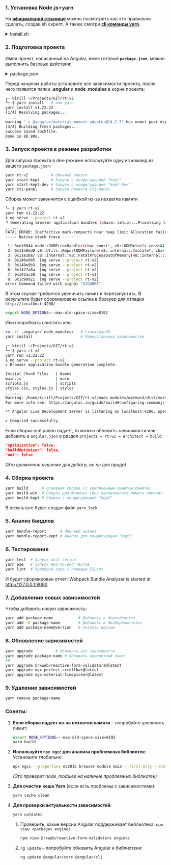 ### 1. Установка Node.js+yarn
На **[официальной странице](https://nodejs.org/en/download)** можно посмотреть как это правильно сделать, создав sh скрипт. 
А также смотри **[cli команды yarn](https://classic.yarnpkg.com/en/docs/cli/)**.



<details>
<summary>Install.sh</summary>

```bash
# Download and install nvm:
curl -o- https://raw.githubusercontent.com/nvm-sh/nvm/v0.40.3/install.sh | bash

# in lieu of restarting the shell
\. "$HOME/.nvm/nvm.sh"

# Download and install Node.js:
nvm install 22

# Verify the Node.js version:
node -v # Should print "v22.17.0".
nvm current # Should print "v22.17.0".

# Download and install Yarn:
corepack enable yarn

# Verify Yarn version:
yarn -v
```
```bash
└─ $ yarn --version
1.22.22
```
</details> 



### 2. Подготовка проекта
Имея проект, написанный на Angular, имея готовый **`package.json`**, можно выполнить базовые действия:

<details>
<summary>package.json</summary>
  
```json
{
  "name": "rt",
  "version": "2.21.0",
  "license": "MIT",
  "scripts": {
    "ng": "ng",
    "rt-v2": "ng serve --project rt-v2",
    "start-kept": "ng serve --project rt-v2 --configuration=kept",
    "cti-panel": "ng serve --project cti-panel",
    "build-cti-panel": "ng build --project cti-panel --configuration production --output-hashing none",
    "start-kept-dev": "ng serve --project rt-v2 --configuration=kept-dev",
    "pre-build-options": "NODE_OPTIONS=--max-old-space-size=4096 ng build --configuration production --project rt-v2",
    "pre-build": "ng build --configuration production --project rt-v2",
    "bundle-report": "ng build --project rt-v2 --stats-json && webpack-bundle-analyzer dist/stats.json -p 8090",
    "bundle-report-kept": "ng build --project rt-v2 --configuration=kept --stats-json && webpack-bundle-analyzer dist/stats.json -p 8070",
    "build": "yarn pre-build-options && yarn build-cti-panel",
    "build-win": "yarn pre-build && yarn build-cti-panel",
    "build-kept": "ng build --project rt-v2 --configuration=kept",
    "test": "ng test",
    "lint": "eslint . --ext .js,.ts",
    "e2e": "ng e2e"
  },
  "private": true,
  "dependencies": {
    "@angular-devkit/core": "^12.2.18",
    "@angular-material-components/datetime-picker": "^8.0.0",
    "@angular-material-components/moment-adapter": "^8.0.0",
    "@angular-material-extensions/fab-menu": "^5.1.0",
    "@angular/animations": "^14.2.6",
    "@angular/cdk": "^14.2.6",
    "@angular/common": "^14.2.6",
    "@angular/compiler": "^14.2.6",
    "@angular/core": "^14.2.6",
    "@angular/flex-layout": "^14.0.0-beta.39",
    "@angular/forms": "^14.2.6",
    "@angular/material": "^14.2.6",
    "@angular/material-moment-adapter": "^14.2.6",
    "@angular/platform-browser": "^14.2.6",
    "@angular/platform-browser-dynamic": "^14.2.6",
    "@angular/router": "^14.2.6",
    "@antfu/utils": "^9.2.0",
    "@katoid/angular-grid-layout": "^1.2.0",
    "@khajegan/ngx-audio-player": "^14.0.5",
    "@kolkov/angular-editor": "^2.1.0",
    "@material/button": "^12.0.0",
    "@material/fab": "^12.0.0",
    "@material/snackbar": "^14.0.0",
    "@material/textfield": "^14.0.0",
    "@mediapipe/selfie_segmentation": "^0.1.1675465747",
    "@ng-select/ng-select": "^9.0.0",
    "@ngx-pwa/local-storage": "^13.0.6",
    "@ngx-translate/core": "^14.0.0",
    "@ngx-translate/http-loader": "^7.0.0",
    "@rxweb/reactive-form-validators": "^2.1.7",
    "@rxweb/sanitizers": "^0.0.1",
    "ajv": "^6.12.5",
    "angular-calendar": "^0.30.0",
    "angular2-qrcode": "^2.0.3",
    "apexcharts": "^3.52.0",
    "c3": "^0.7.20",
    "chart.js": "^3.2.0",
    "chartjs-plugin-zoom": "1.2.1",
    "comlink": "^4.4.2",
    "core-js": "^3.6.5",
    "crypto-js": "^4.0.0",
    "d3": "^7.9.0",
    "date-fns": "^1.30.1",
    "extend": "^3.0.2",
    "faker": "^5.5.3",
    "flag-icon-css": "^3.4.6",
    "fontfaceobserver": "^2.1.0",
    "hammerjs": "^2.0.8",
    "handlebars": "^4.7.3",
    "jquery": "^3.6.0",
    "jsonpath-plus": "^7.2.0",
    "lodash": "^4.17.20",
    "marked": "14.0.0",
    "material-icons": "^1.11.3",
    "mermaid": "9.2.0",
    "moment-timezone": "^0.5.48",
    "ng-apexcharts": "~1.7.7",
    "ng-multiselect-dropdown": "^0.2.10",
    "ng2-charts": "^4.1.1",
    "ngx-avatar-2": "4.1.8",
    "ngx-device-detector": "^4.0.1",
    "ngx-gravatar": "^11.0.0",
    "ngx-json-viewer": "^2.4.0",
    "ngx-markdown": "^14.0.1",
    "ngx-mat-select-search": "^5.0.0",
    "ngx-material-timepicker": "^5.5.3",
    "ngx-perfect-scrollbar": "^10.1.1",
    "ngx-pipes": "^3.2.0",
    "ngx-quill": "^18.0.0",
    "ngx-skeleton-loader": "^5.0.0",
    "ngx-translate-multi-http-loader": "^3.0.0",
    "quill": "^1.3.7",
    "rrule": "^2.7.2",
    "rxjs": "~7.5.0",
    "secure-web-storage": "^1.0.2",
    "tinycolor2": "^1.4.2",
    "tslib": "^2.4.0",
    "worker-loader": "^3.0.8",
    "xlsx": "^0.18.5",
    "zone.js": "~0.11.8"
  },
  "devDependencies": {
    "@angular-devkit/build-angular": "^14.2.6",
    "@angular-devkit/schematics": "^12.2.18",
    "@angular/cli": "^14.2.6",
    "@angular/compiler-cli": "^14.2.6",
    "@angular/language-service": "^12.2.17",
    "@types/jasmine": "4.3.0",
    "@types/jasminewd2": "^2.0.10",
    "@types/jquery": "^3.5.2",
    "@types/mermaid": "^9.2.0",
    "@types/node": "^18.11.0",
    "angular-cli-ghpages": "^2.0.0",
    "angular-router-loader": "^0.8.5",
    "angular2-template-loader": "~0.6.2",
    "css-loader": "^5.0.1",
    "file-loader": "~6.2.0",
    "html-loader": "^1.3.2",
    "html-webpack-plugin": "4.5.2",
    "jasmine-core": "^3.8.0",
    "jasmine-spec-reporter": "~5.0.0",
    "karma": "^6.3.2",
    "karma-chrome-launcher": "~3.1.0",
    "karma-cli": "~2.0.0",
    "karma-coverage-istanbul-reporter": "^3.0.3",
    "karma-jasmine": "~4.0.0",
    "karma-jasmine-html-reporter": "^1.7.0",
    "mini-css-extract-plugin": "^1.6.2",
    "protractor": "^7.0.0",
    "sass": "^1.42.1",
    "sass-loader": "^10.4.1",
    "to-string-loader": "^1.2.0",
    "ts-loader": "^9.5.1",
    "ts-node": "^10.9.2",
    "typescript": "4.8.4",
    "url-loader": "^4.1.1",
    "webpack": "^5.93.0",
    "webpack-bundle-analyzer": "^4.10.2",
    "webpack-cli": "^5.1.4",
    "yarn": "^1.22.22"
  },
  "browser": {
    "crypto": false
  }
}

```
</details> 

Перед началом работы установите все зависимости проекта, после чего появится папки **.angular** и **node_modules** в корне проекта: 
```bash
┌─ kirill ~/Projects/GIT/rt-v2 
└─ $ yarn install   # или yarn
yarn install v1.22.22
[1/4] Resolving packages...
.....
warning " > @angular/material-moment-adapter@14.2.7" has unmet peer dependency "moment@^2.18.1".
[4/4] Building fresh packages...
success Saved lockfile.
Done in 88.99s.
```

### 3. Запуск проекта в режиме разработки
Для запуска проекта в dev-режиме используйте одну из команд из вашего `package.json`:
```bash
yarn rt-v2          # Обычный запуск
yarn start-kept     # Запуск с конфигурацией "kept"
yarn start-kept-dev # Запуск с конфигурацией "kept-dev"
yarn cti-panel      # Запуск проекта cti-panel
```
Сборка может закончится с ошибкой из-за нехватка памяти
```bash
└─ $ yarn rt-v2
yarn run v1.22.22
$ ng serve --project rt-v2
⠙ Generating browser application bundles (phase: setup)...Processing legacy "View Engine" libraries:
.......
FATAL ERROR: Ineffective mark-compacts near heap limit Allocation failed - JavaScript heap out of memory
----- Native stack trace -----

 1: 0xe16044 node::OOMErrorHandler(char const*, v8::OOMDetails const&) [ng serve --project rt-v2]
 2: 0x11e0dd0 v8::Utils::ReportOOMFailure(v8::internal::Isolate*, char const*, v8::OOMDetails const&) [ng serve --project rt-v2]
 3: 0x11e10a7 v8::internal::V8::FatalProcessOutOfMemory(v8::internal::Isolate*, char const*, v8::OOMDetails const&) [ng serve --project rt-v2]
 4: 0x140e985  [ng serve --project rt-v2]
 5: 0x140e9b3  [ng serve --project rt-v2]
 6: 0x1427a8a  [ng serve --project rt-v2]
 7: 0x142ac58  [ng serve --project rt-v2]
 8: 0x1c90921  [ng serve --project rt-v2]
error Command failed with signal "SIGABRT".
```

В этом случае требуется увеличить лимит и перезапустить. В результате будет сформирована ссылка в бразуер для отладки `http://localhost:4200/`
```bash
export NODE_OPTIONS=--max-old-space-size=8192
```
Или попробвать очистить кеш
```bash
rm -rf .angular/ node_modules/   # Linux/macOS
yarn install                     # Переустановка зависимостей
```

```bash
┌─ kirill ~/Projects/GIT/rt-v2 
└─ $ yarn rt-v2
yarn run v1.22.22
$ ng serve --project rt-v2
✔ Browser application bundle generation complete.

Initial Chunk Files   | Names                                                                           |   Raw Size
main.js               | main                                                                            |   15.94 MB | 
scripts.js            | scripts                                                                         | 1009.94 kB | 
styles.css, styles.js | styles                                                                          |  530.65 kB | 
.......
Warning: /home/kirill/Projects/GIT/rt-v2/node_modules/mermaid/dist/mermaid.core.mjs depends on 'moment-mini'. CommonJS or AMD dependencies can cause optimization bailouts.
For more info see: https://angular.io/guide/build#configuring-commonjs-dependencies

** Angular Live Development Server is listening on localhost:4200, open your browser on http://localhost:4200/ **

✔ Compiled successfully.
```

Если сборка всё равно падает, то можно обновить зависимости или добавить в `angular.json` в раздел `projects → rt-v2 → architect → build`:
```json
"optimization": false,
"buildOptimizer": false,
"aot": false
```
*(Это временное решение для дебага, но не для прода)*



### 4. Сборка проекта
```bash
yarn build      # Основная сборка (с увеличенным лимитом памяти)
yarn build-win  # Сборка для Windows (без увеличенного лимита памяти)
yarn build-kept # Сборка с конфигурацией "kept"
```
В результате будет создан файл `yarn.lock`.


### 5. Анализ бандлов
```bash
yarn bundle-report      # Обычный анализ
yarn bundle-report-kept # Анализ для конфигурации "kept"
```

### 6. Тестирование
```bash
yarn test  # Запуск unit-тестов
yarn e2e   # Запуск end-to-end тестов
yarn lint  # Проверка кода с помощью ESLint
```
И будет сформирован отчёт: Webpack Bundle Analyzer is started at http://127.0.0.1:8090

### 7. Добавление новых зависимостей
Чтобы добавить новую зависимость:
```bash
yarn add package-name           # Добавить в dependencies
yarn add -D package-name        # Добавить в devDependencies
yarn add package-name@version   # Указать версию
```

### 8. **Обновление зависимостей**
```bash
yarn upgrade          # Обновить все зависимости
yarn upgrade package-name # Обновить конкретный пакет
##
yarn upgrade @rxweb/reactive-form-validators@latest
yarn upgrade ngx-perfect-scrollbar@latest
yarn upgrade ngx-material-timepicker@latest
```

### 9. **Удаление зависимостей**
```bash
yarn remove package-name
```


### Советы:
1. **Если сборка падает из-за нехватки памяти** – попробуйте увеличить лимит:
   ```bash
   export NODE_OPTIONS=--max-old-space-size=8192
   yarn build
   ```
2. **Используйте `npx ngcc` для анализа проблемных библиотек**:
   Установите глобально:
   ```bash
   npx ngcc --properties es2015 browser module main --first-only --create-ivy-entry-points
   ```
   *(Это проверит node_modules на наличие проблемных библиотек)*
   
3. **Для очистки кеша Yarn** (если есть проблемы с зависимостями):
   ```bash
   yarn cache clean
   ```
4. **Для проверки актуальности зависимостей**:
   ```bash
   yarn outdated
   ```
     1. Проверить, какие версии Angular поддерживает библиотека: `npm view <package> engines`
        ```bash
        npm view @rxweb/reactive-form-validators engines
        ```
     2. `ng update` – попробуйте обновить Angular и библиотеки:
        ```bash
        ng update @angular/core @angular/cli
        ```
   


